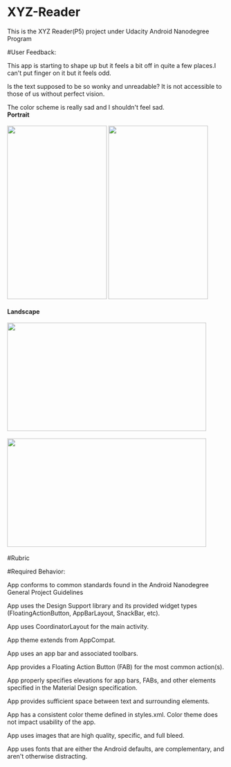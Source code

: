 # XYZ-Reader
This is the XYZ Reader(P5) project under Udacity Android Nanodegree Program

#User Feedback:

This app is starting to shape up but it feels a bit off in quite a few places.I can't put finger on it but it feels odd.

Is the text supposed to be so wonky and unreadable? It is not accessible to those of us without perfect vision.

The color scheme is really sad and I shouldn't feel sad.
<br>
<b>Portrait</b><br><br>
<img src="https://raw.githubusercontent.com/pranavj7Z/XYZ-Reader/master/two.png" height=400px; width="230px"></img>
<img src="https://raw.githubusercontent.com/pranavj7Z/XYZ-Reader/master/one.png" height=400px; width="230px"></img>
<br><br>
<b>Landscape</b><br><br>
<img src="https://raw.githubusercontent.com/pranavj7Z/XYZ-Reader/master/four.png" height=250px; width="460px"></img><br><br>
<img src="https://raw.githubusercontent.com/pranavj7Z/XYZ-Reader/master/five.png" height=250px; width="460px"></img><br><br>
#Rubric

#Required Behavior:

App conforms to common standards found in the Android Nanodegree General Project Guidelines

App uses the Design Support library and its provided widget types (FloatingActionButton, AppBarLayout, SnackBar, etc).

App uses CoordinatorLayout for the main activity.

App theme extends from AppCompat.

App uses an app bar and associated toolbars.

App provides a Floating Action Button (FAB) for the most common action(s).

App properly specifies elevations for app bars, FABs, and other elements specified in the Material Design specification.

App provides sufficient space between text and surrounding elements.

App has a consistent color theme defined in styles.xml. Color theme does not impact usability of the app.

App uses images that are high quality, specific, and full bleed.

App uses fonts that are either the Android defaults, are complementary, and aren't otherwise distracting.
